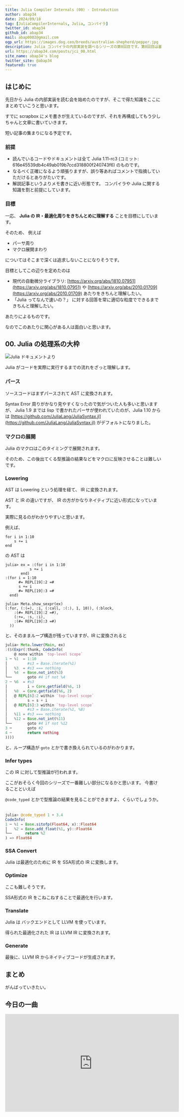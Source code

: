 ```yaml
---
title: Julia Compiler Internals (00) - Introduction
author: abap34
date: 2024/09/18
tag: [JuliaCompilerInternals, Julia, コンパイラ]
twitter_id: abap34
github_id: abap34
mail: abap0002@gmail.com
ogp_url: https://images.dog.ceo/breeds/australian-shepherd/pepper.jpg
description: Julia コンパイラの内部実装を調べるシリーズの第0回目です。第0回目は基本的な情報をまとめます。
url: https://abap34.com/posts/jci_00.html
site_name: abap34's blog
twitter_site: @abap34
featured: true
---
```


## はじめに

先日から Julia の内部実装を読む会を始めたのですが、そこで得た知識をここにまとめていこうと思います。

すでに scrapbox にメモ書きが生えているのですが、それを再構成してもう少しちゃんと文章に書いていきます。

短い記事の集まりになる予定です。


### 前提

- 読んでいるコードやドキュメントは全て Julia 1.11-rc3 (コミット: 616e45539db4c49ab019b7ccd318800f240743f6) のものです。
- なるべく正確になるよう頑張りますが、誤り等あればコメントで指摘していただけるとありがたいです。
- 解説記事というよりメモ書きに近い形態です。 コンパイラや Julia に関する知識を割と前提にしています。

### 目標

一応、 **Julia の IR・最適化周りをきちんとめに理解する** ことを目標にしています。

そのため、 例えば

- パーサ周り
- マクロ展開まわり

についてはそこまで深くは追求しないことになりそうです。

目標としてこの辺りを定めたのは

- 現代の自動微分ライブラリ: [https://arxiv.org/abs/1810.07951](https://arxiv.org/abs/1810.07951) や [https://arxiv.org/abs/2010.01709](https://arxiv.org/abs/2010.01709) あたりをきちんと理解したい。
- 「Julia ってなんで速いの？」 に対する回答を常に適切な粒度でできるまできちんと理解したい。

あたりによるものです。

なのでこのあたりに関心がある人は面白いと思います。

## 00. Julia の処理系の大枠

![Julia ドキュメントより](jci_00/image.png)

Julia がコードを実際に実行するまでの流れをざっと理解します。

### パース

ソースコードはまずパースされて AST に変換されます。

Syntax Error 周りがかなり見やすくなったので気がついた人も多いと思いますが、 Julia 1.9 までは lisp で書かれたパーサが使われていたのが、Julia 1.10 からは [https://github.com/JuliaLang/JuliaSyntax.jl](https://github.com/JuliaLang/JuliaSyntax.jl) がデフォルトになりました。

### マクロの展開

Julia のマクロはこのタイミングで展開されます。

そのため、この後出てくる型推論の結果などをマクロに反映させることは難しいです。

### Lowering

AST は Lowering という処理を経て、 IR に変換されます。

AST と IR の違いですが、 IR の方がかなりネイティブに近い形式になっています。

実際に見るのがわかりやすいと思います。

例えば、

```julia-repl
for i in 1:10
    s += i
end
```

の AST は

```julia-repl
julia> ex = :(for i in 1:10
           s += i
       end)
:(for i = 1:10
      #= REPL[19]:2 =#
      s += i
      #= REPL[19]:3 =#
  end)

julia> Meta.show_sexpr(ex)
(:for, (:(=), :i, (:call, :(:), 1, 10)), (:block,
    :(#= REPL[19]:2 =#),
    (:+=, :s, :i),
    :(#= REPL[19]:3 =#)
  ))
```

と、そのままループ構造が残っていますが、IR に変換されると

```julia
julia> Meta.lower(Main, ex)
:($(Expr(:thunk, CodeInfo(
    @ none within `top-level scope`
1 ─ %1  = 1:10
│         #s3 = Base.iterate(%1)
│   %3  = #s3 === nothing
│   %4  = Base.not_int(%3)
└──       goto #4 if not %4
2 ┄ %6  = #s3
│         i = Core.getfield(%6, 1)
│   %8  = Core.getfield(%6, 2)
│   @ REPL[6]:2 within `top-level scope`
│         s = s + i
│   @ REPL[6]:3 within `top-level scope`
│         #s3 = Base.iterate(%1, %8)
│   %11 = #s3 === nothing
│   %12 = Base.not_int(%11)
└──       goto #4 if not %12
3 ─       goto #2
4 ┄       return nothing
))))
```

と、ループ構造が `goto` とかで書き換えられているのがわかります。


### Infer types 

この IR に対して型推論が行われます。

ここがおそらく今回のシリーズで一番難しい部分になるかと思います。
今書けることといえば

`@code_typed` とかで型推論の結果を見ることができますよ、くらいでしょうか。
　
```julia
julia> @code_typed 1 + 3.4
CodeInfo(
1 ─ %1 = Base.sitofp(Float64, x)::Float64
│   %2 = Base.add_float(%1, y)::Float64
└──      return %2
) => Float64
```

### SSA Convert

Julia は最適化のために IR を SSA形式の IR に変換します。

### Optimize

ここも難しそうです。

SSA形式の IR をこねこねすることで最適化を行います。

### Translate

Julia は バックエンドとして LLVM を使っています。

得られた最適化された IR は LLVM IR に変換されます。

### Generate

最後に、LLVM IR からネイティブコードが生成されます。

## まとめ

がんばっていきたい。

## 今日の一曲

<iframe width="560" height="315" src="https://www.youtube.com/embed/tcV1IIARPX4?si=7F0HxxLLAqT8Arpk" title="YouTube video player" frameborder="0" allow="accelerometer; autoplay; clipboard-write; encrypted-media; gyroscope; picture-in-picture; web-share" referrerpolicy="strict-origin-when-cross-origin" allowfullscreen></iframe>